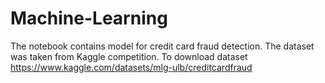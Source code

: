 # Machine-Learning
The notebook contains model for credit card fraud detection. The dataset was taken from Kaggle competition. To download dataset https://www.kaggle.com/datasets/mlg-ulb/creditcardfraud
